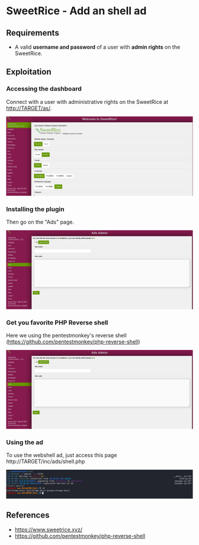 # SweetRice - Add an shell ad

## Requirements

 - A valid **username and password** of a user with **admin rights** on the SweetRice.

## Exploitation

### Accessing the dashboard

Connect with a user with administrative rights on the SweetRice at [http://TARGET/as/](http://TARGET/as).

![](./imgs/dashboard.png)

### Installing the plugin

Then go on the "Ads" page.

![](./imgs/ads_page.png)

### Get you favorite PHP Reverse shell

Here we using the pentestmonkey's reverse shell (https://github.com/pentestmonkey/php-reverse-shell)

![](./imgs/ads_page.png)

### Using the ad

To use the webshell ad, just access this page http://TARGET/inc/ads/shell.php

![](./imgs/shell.png)

## References

- https://www.sweetrice.xyz/
- https://github.com/pentestmonkey/php-reverse-shell
